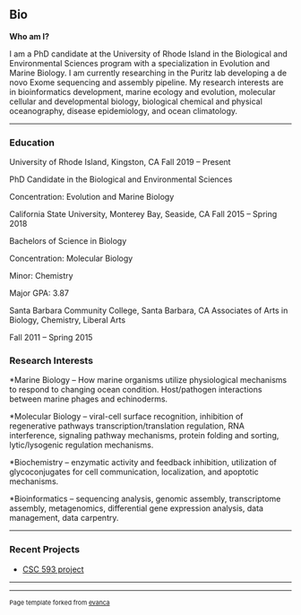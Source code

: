 ## Bio

**Who am I?**

I am a PhD candidate at the University of Rhode Island in the Biological and Environmental Sciences program with a specialization in Evolution and Marine Biology. I am currently researching in the Puritz lab developing a de novo Exome sequencing and assembly pipeline. My research interests are in bioinformatics development, marine ecology and evolution, molecular cellular and developmental biology, biological chemical and physical oceanography, disease epidemiology, and ocean climatology.

---
### Education

University of Rhode Island, Kingston, CA Fall 2019 – Present

PhD Candidate in the Biological and Environmental Sciences

Concentration: Evolution and Marine Biology

California State University, Monterey Bay, Seaside, CA Fall 2015 – Spring 2018

Bachelors of Science in Biology

Concentration: Molecular Biology

Minor: Chemistry

Major GPA: 3.87

Santa Barbara Community College, Santa Barbara, CA
Associates of Arts in Biology, Chemistry, Liberal Arts

Fall 2011 – Spring 2015

### Research Interests

*Marine Biology – How marine organisms utilize physiological mechanisms to respond to changing ocean condition. Host/pathogen interactions between marine phages and echinoderms.

*Molecular Biology – viral-cell surface recognition, inhibition of regenerative pathways transcription/translation regulation, RNA interference, signaling pathway mechanisms, protein folding and sorting, lytic/lysogenic regulation mechanisms.

*Biochemistry – enzymatic activity and feedback inhibition, utilization of glycoconjugates for cell communication, localization, and apoptotic mechanisms.

*Bioinformatics – sequencing analysis, genomic assembly, transcriptome assembly, metagenomics, differential gene expression analysis, data management, data carpentry.

---
### Recent Projects


- [CSC 593 project](https://github.com/madmolecularman/csc593_project_HPscrapper)

---




---
<p style="font-size:11px">Page template forked from <a href="https://github.com/evanca/quick-portfolio">evanca</a></p>
<!-- Remove above link if you don't want to attibute -->
